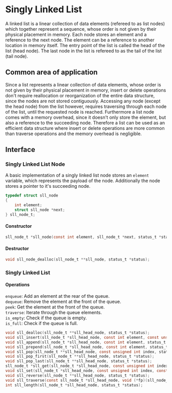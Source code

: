 # Singly Linked List
A linked list is a linear collection of data elements (refereed to as list nodes) which together represent a sequence, whose order is not given by their physical placement in memory. Each node stores an element and a reference to the next node. The element can be a reference to another location in memory itself.
The entry point of the list is called the head of the list (head node). The last node in the list is refereed to as the tail of the list (tail node).

## Common area of application
Since a list represents a linear collection of data elements, whose order is not given by their physical placement in memory, insert or delete operations don't require reallocation or reorganization of the entire data structure, since the nodes are not stored contiguously. Accessing any node (except the head node) from the list however, requires traversing through each node of the list, until the requested node is reached. Furthermore a list node comes with a memory overhead, since it doesn't only store the element, but also a reference to the succeeding node.
Therefore a list can be used as an efficient data structure where insert or delete operations are more common than traverse operations and the memory overhead is negligible.

## Interface
### Singly Linked List Node
A basic implementation of a singly linked list node stores an `element` variable, which represents the payload of the node. Additionally the node stores a pointer to it's succeeding node.

```c
typedef struct sll_node
{
    int element;
    struct sll_node *next;
} sll_node_t;
```

#### Constructor
```c
sll_node_t *sll_node(const int element, sll_node_t *next, status_t *status);
```

#### Destructor
```c
void sll_node_dealloc(sll_node_t **sll_node, status_t *status);
```

### Singly Linked List

#### Operations
`enqueue`: Add an element at the rear of the queue.  
`dequeue`: Remove the element at the front of the queue.  
`peek`: Get the element at the front of the queue.  
`traverse`: Iterate through the queue elements.  
`is_empty`: Check if the queue is empty.  
`is_full`: Check if the queue is full. 

```c
void sll_dealloc(sll_node_t **sll_head_node, status_t *status);
void sll_insert(sll_node_t *sll_head_node, const int element, const unsigned int index, status_t *status);
void sll_append(sll_node_t *sll_head_node, const int element, status_t *status);
void sll_prepend(sll_node_t *sll_head_node, const int element, status_t *status);
void sll_pop(sll_node_t **sll_head_node, const unsigned int index, status_t *status);
void sll_pop_first(sll_node_t **sll_head_node, status_t *status);
void sll_pop_last(sll_node_t **sll_head_node, status_t *status);
sll_node_t *sll_get(sll_node_t *sll_head_node, const unsigned int index, status_t *status);
void sll_set(sll_node_t *sll_head_node, const unsigned int index, const int element, status_t *status);
void sll_reverse(sll_node_t **sll_head_node, status_t *status);
void sll_traverse(const sll_node_t *sll_head_node, void (*fp)(sll_node_t *), status_t *status);
int sll_length(sll_node_t *sll_head_node, status_t *status);
```

